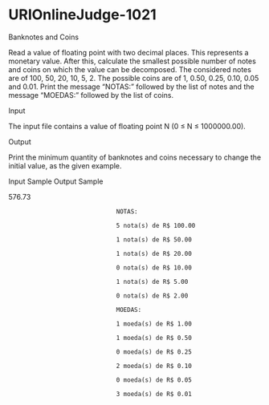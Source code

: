 # URIOnlineJudge-1021

Banknotes and Coins

Read a value of floating point with two decimal places. This represents a monetary value. After this, calculate the smallest possible number of notes and coins on which the value can be decomposed. The considered notes are of 100, 50, 20, 10, 5, 2. The possible coins are of 1, 0.50, 0.25, 0.10, 0.05 and 0.01. Print the message “NOTAS:” followed by the list of notes and the message “MOEDAS:” followed by the list of coins.


Input

The input file contains a value of floating point N (0 ≤ N ≤ 1000000.00).

Output

Print the minimum quantity of banknotes and coins necessary to change the initial value, as the given example.

Input Sample	                    Output Sample

576.73

                                  NOTAS:

                                  5 nota(s) de R$ 100.00
                                   
                                  1 nota(s) de R$ 50.00
                                  
                                  1 nota(s) de R$ 20.00
                                  
                                  0 nota(s) de R$ 10.00
                                  
                                  1 nota(s) de R$ 5.00
                                  
                                  0 nota(s) de R$ 2.00
                                  
                                  MOEDAS:
                                  
                                  1 moeda(s) de R$ 1.00
                                  
                                  1 moeda(s) de R$ 0.50
                                  
                                  0 moeda(s) de R$ 0.25
                                  
                                  2 moeda(s) de R$ 0.10
                                  
                                  0 moeda(s) de R$ 0.05
                                  
                                  3 moeda(s) de R$ 0.01
